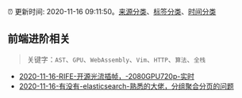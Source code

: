 :alarm_clock: 更新时间: 2020-11-16 09:11:50。[来源分类](../README.md)、[标签分类](../TAGS.md)、[时间分类](../TIMELINE.md)

## 前端进阶相关


> 关键字：`AST`、`GPU`、`WebAssembly`、`Vim`、`HTTP`、`算法`、`全栈`



- [2020-11-16-RIFE-开源光流插帧，-2080GPU720p-实时](https://www.v2ex.com/t/725858) 
- [2020-11-16-有没有-elasticsearch-熟悉的大佬，分组聚合分页的问题](https://www.v2ex.com/t/725833) 